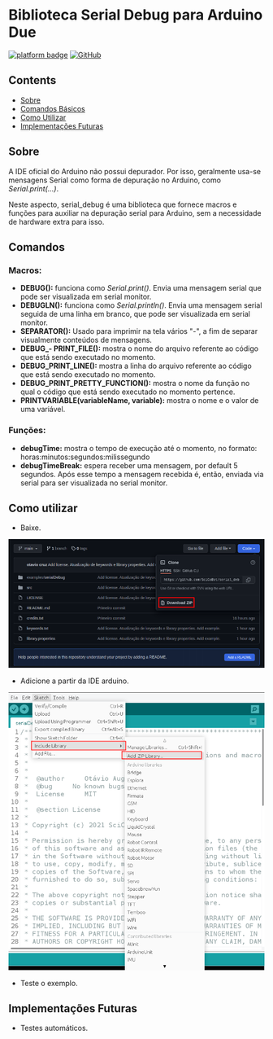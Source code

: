 # Biblioteca Serial Debug para Arduino Due
[![platform badge](https://img.shields.io/badge/platform-Arduino-orange.svg)](https://github.com/arduino)
[![GitHub](https://img.shields.io/github/license/mashape/apistatus.svg)](https://github.com/JoaoLopesF/SerialDebug/blob/master/LICENSE.txt)

## Contents

- [Sobre](#sobre)
- [Comandos Básicos](#comandos)
- [Como Utilizar](#como-utilizar)
- [Implementações Futuras](#implementações-futuras)

## Sobre

A IDE oficial do Arduino não possui depurador. Por isso, geralmente usa-se mensagens Serial como forma de depuração no Arduino, como *Serial.print(...)*.

Neste aspecto, serial_debug é uma biblioteca que fornece macros e funções para auxiliar na depuração serial para Arduino, sem a necessidade de hardware extra para isso.

## Comandos
### Macros:
- **DEBUG():** funciona como *Serial.print()*. Envia uma mensagem serial que pode ser visualizada em serial monitor.
- **DEBUGLN():** funciona como *Serial.println()*. Envia uma mensagem serial seguida de uma linha em branco, que pode ser visualizada em serial monitor. 
- **SEPARATOR():** Usado para imprimir na tela vários "-", a fim de separar visualmente conteúdos de mensagens.
- **DEBUG_- PRINT_FILE():** mostra o nome do arquivo referente ao código que está sendo executado no momento.
- **DEBUG_PRINT_LINE():** mostra a linha do arquivo referente ao código que está sendo executado no momento.
- **DEBUG_PRINT_PRETTY_FUNCTION():** mostra o nome da função no qual o código que está sendo executado no momento pertence.
- **PRINTVARIABLE(variableName, variable):** mostra o nome e o valor de uma variável.

### Funções:
- **debugTime:** mostra o tempo de execução até o momento, no formato: horas:minutos:segundos:milissegundo  
- **debugTimeBreak:** espera receber uma mensagem, por default 5 segundos. Após esse tempo a mensagem recebida é, então, enviada via serial para ser visualizada no serial monitor.

## Como utilizar

- Baixe.

<p align="center"> 
<img src="https://github.com/SciCoBot/serial_debug/blob/main/images/telaRespositorioBaixar.png" alt="Repositório Baixar" width="600"/>
</p>

- Adicione a partir da IDE arduino.

<p align="center"> 
<img src="https://github.com/SciCoBot/serial_debug/blob/main/images/telaArduino.png" alt="Tela Aruino" width="600"/>
</p>

- Teste o exemplo.

## Implementações Futuras
- Testes automáticos.

